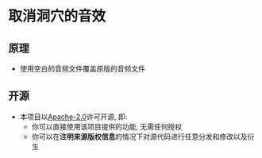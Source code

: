 # 取消洞穴的音效

## 原理
- 使用空白的音频文件覆盖原版的音频文件

## 开源
- 本项目以[Apache-2.0](./LICENSE)许可开源, 即:
    - 你可以直接使用该项目提供的功能, 无需任何授权
    - 你可以在**注明来源版权信息**的情况下对源代码进行任意分发和修改以及衍生